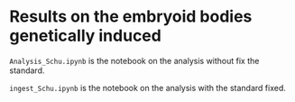# Results on the embryoid bodies genetically induced

`Analysis_Schu.ipynb` is the notebook on the analysis without fix the standard.

`ingest_Schu.ipynb` is the notebook on the analysis with the standard fixed.
